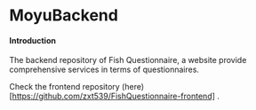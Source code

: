 # MoyuBackend

#### Introduction
The backend repository of Fish Questionnaire, a website provide comprehensive services in terms of questionnaires. 

Check the frontend repository (here)[https://github.com/zxt539/FishQuestionnaire-frontend] .

